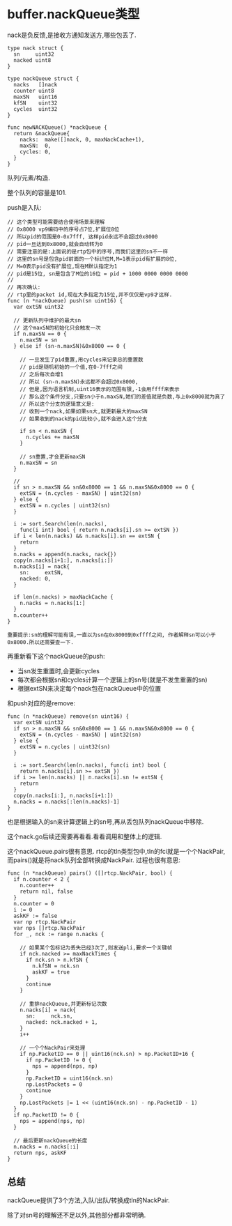 # buffer.nackQueue类型

nack是负反馈,是接收方通知发送方,哪些包丢了.

    type nack struct {
      sn     uint32
      nacked uint8
    }

    type nackQueue struct {
      nacks   []nack
      counter uint8
      maxSN   uint16
      kfSN    uint32
      cycles  uint32
    }

    func newNACKQueue() *nackQueue {
      return &nackQueue{
        nacks:  make([]nack, 0, maxNackCache+1),
        maxSN:  0,
        cycles: 0,
      }
    }

队列/元素/构造.

整个队列的容量是101.

push是入队:

    // 这个类型可能需要结合使用场景来理解
    // 0x8000 vp9编码中的序号占7位,扩展位8位
    // 所以pid的范围是0-0x7fff, 这样pid永远不会超过0x8000
    // pid一旦达到0x8000,就会自动转为0
    // 需要注意的是:上面说的是rtp包中的序号,而我们这里的sn不一样
    // 这里的sn号是包含pid前面的一个标识位M,M=1表示pid有扩展的8位,
    // M=0表示pid没有扩展位,现在M默认指定为1
    // pid是15位, sn是包含了M位的16位 = pid + 1000 0000 0000 0000
    //
    // 再次确认:
    // rtp里的packet id,现在大多指定为15位,并不仅仅是vp9才这样.
    func (n *nackQueue) push(sn uint16) {
      var extSN uint32

      // 更新队列中维护的最大sn
      // 这个maxSN的初始化只会触发一次
      if n.maxSN == 0 {
        n.maxSN = sn
      } else if (sn-n.maxSN)&0x8000 == 0 {

        // 一旦发生了pid重置,用cycles来记录总的重置数
        // pid是随机初始的一个值,在0-7fff之间
        // 之后每次自增1
        // 所以 (sn-n.maxSN)永远都不会超过0x8000,
        // 但是,因为语言机制,uint16表示的范围有限,-1会用ffff来表示
        // 那么这个条件分支,只要sn小于n.maxSN,她们的差值就是负数,与上0x8000就为真了
        // 所以这个分支的逻辑意义是:
        // 收到一个nack,如果如果sn大,就更新最大的maxSN
        // 如果收到的nack的pid比较小,就不会进入这个分支

        if sn < n.maxSN {
          n.cycles += maxSN
        }

        // sn重置,才会更新maxSN
        n.maxSN = sn
      }

      //
      if sn > n.maxSN && sn&0x8000 == 1 && n.maxSN&0x8000 == 0 {
        extSN = (n.cycles - maxSN) | uint32(sn)
      } else {
        extSN = n.cycles | uint32(sn)
      }

      i := sort.Search(len(n.nacks),
        func(i int) bool { return n.nacks[i].sn >= extSN })
      if i < len(n.nacks) && n.nacks[i].sn == extSN {
        return
      }
      n.nacks = append(n.nacks, nack{})
      copy(n.nacks[i+1:], n.nacks[i:])
      n.nacks[i] = nack{
        sn:     extSN,
        nacked: 0,
      }

      if len(n.nacks) > maxNackCache {
        n.nacks = n.nacks[1:]
      }
      n.counter++
    }

`重要提示:sn的理解可能有误,一直以为sn在0x8000到0xffff之间,
作者解释sn可以小于0x8000.所以还需要查一下.`

再重新看下这个nackQueue的push:

- 当sn发生重置时,会更新cycles
- 每次都会根据sn和cycles计算一个逻辑上的sn号(就是不发生重置的sn)
- 根据extSN来决定每个nack包在nackQueue中的位置

和push对应的是remove:

    func (n *nackQueue) remove(sn uint16) {
      var extSN uint32
      if sn > n.maxSN && sn&0x8000 == 1 && n.maxSN&0x8000 == 0 {
        extSN = (n.cycles - maxSN) | uint32(sn)
      } else {
        extSN = n.cycles | uint32(sn)
      }

      i := sort.Search(len(n.nacks), func(i int) bool {
        return n.nacks[i].sn >= extSN })
      if i >= len(n.nacks) || n.nacks[i].sn != extSN {
        return
      }
      copy(n.nacks[i:], n.nacks[i+1:])
      n.nacks = n.nacks[:len(n.nacks)-1]
    }

也是根据输入的sn来计算逻辑上的sn号,再从丢包队列nackQueue中移除.

这个nack.go后续还需要再看看.看看调用和整体上的逻辑.

这个nackQueue.pairs很有意思.
rtcp的tln类型包中,tln的fci就是一个个NackPair,
而pairs()就是将nack队列全部转换成NackPair.
过程也很有意思:

    func (n *nackQueue) pairs() ([]rtcp.NackPair, bool) {
      if n.counter < 2 {
        n.counter++
        return nil, false
      }
      n.counter = 0
      i := 0
      askKF := false
      var np rtcp.NackPair
      var nps []rtcp.NackPair
      for _, nck := range n.nacks {

        // 如果某个包标记为丢失已经3次了,则发送pli,要求一个关键帧
        if nck.nacked >= maxNackTimes {
          if nck.sn > n.kfSN {
            n.kfSN = nck.sn
            askKF = true
          }
          continue
        }

        // 重排nackQueue,并更新标记次数
        n.nacks[i] = nack{
          sn:     nck.sn,
          nacked: nck.nacked + 1,
        }
        i++

        // 一个个NackPair来处理
        if np.PacketID == 0 || uint16(nck.sn) > np.PacketID+16 {
          if np.PacketID != 0 {
            nps = append(nps, np)
          }
          np.PacketID = uint16(nck.sn)
          np.LostPackets = 0
          continue
        }
        np.LostPackets |= 1 << (uint16(nck.sn) - np.PacketID - 1)
      }
      if np.PacketID != 0 {
        nps = append(nps, np)
      }

      // 最后更新nackQueue的长度
      n.nacks = n.nacks[:i]
      return nps, askKF
    }

## 总结

nackQueue提供了3个方法,入队/出队/转换成tln的NackPair.

除了对sn号的理解还不足以外,其他部分都非常明确.
